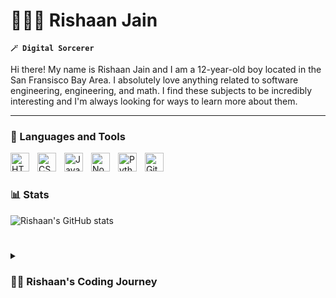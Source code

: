 # 👨🏽‍💻 Rishaan Jain

**`🪄 Digital Sorcerer`**

Hi there! My name is Rishaan Jain and I am a 12-year-old boy located in the San Fransisco Bay Area. I absolutely love anything related to software engineering, engineering, and math. I find these subjects to be incredibly interesting and I'm always looking for ways to learn more about them.


---

### 🧰 Languages and Tools


<img align="left" alt="HTML" width="30px" style="padding-right:10px;" src="https://cdn.jsdelivr.net/gh/devicons/devicon/icons/html5/html5-plain.svg" />
<img align="left" alt="CSS" width="30px" style="padding-right:10px;" src="https://cdn.jsdelivr.net/gh/devicons/devicon/icons/css3/css3-plain.svg" />
<img align="left" alt="JavaScript" width="30px" style="padding-right:10px;" src="https://cdn.jsdelivr.net/gh/devicons/devicon/icons/javascript/javascript-plain.svg" />
<img align="left" alt="NodeJS" width="30px" style="padding-right:10px;" src="https://cdn.jsdelivr.net/gh/devicons/devicon/icons/nodejs/nodejs-original.svg" />
<img align="left" alt="Python" width="30px" style="padding-right:10px;" src="https://cdn.jsdelivr.net/gh/devicons/devicon/icons/python/python-plain.svg" />
<img align="left" alt="GitHub" width="30px" style="padding-right:10px;" src="https://cdn.jsdelivr.net/gh/devicons/devicon/icons/github/github-original.svg" />
<br />

#


### 📊 Stats

![Rishaan's GitHub stats](https://github-readme-stats.vercel.app/api?username=RishaanJ&show_icons=true&theme=gruvbox)

<!-- ![GitHub Streak](https://streak-stats.demolab.com?user=RishaanJ&theme=gruvbox&border_radius=4.5) -->

#

<details>
 <summary><h3>👨‍💻 Rishaan's Coding Journey</h3></summary>
   Embarking on my coding journey at the young age of 9, I was introduced to the world of programming by my father. As I eagerly listened to his conference calls, my curiosity grew, and I discovered a passion for coding. This led me to enroll in Hackingtons Code School, where I dedicated three transformative years to expanding my knowledge and skills. Throughout this time, I delved deep into various programming languages, becoming fluent in HTML, CSS, JavaScript, Swift, Python, and Lua. These languages have become the building blocks of my creative endeavors, allowing me to craft captivating websites with seamless user experiences, develop intuitive mobile applications, and solve complex problems with elegant and efficient code. Along the way, my dedication and hard work earned me the esteemed title of Diamond Award Student at Hackingtons, recognizing my commitment to excellence. Additionally, I showcased my abilities in a thrilling hackathon, emerging as a victorious innovator. My coding journey has been an exhilarating adventure, filled with constant learning, growth, and a boundless passion for pushing the boundaries of what can be achieved through code. I eagerly anticipate the future possibilities and opportunities that await me as I continue to evolve as a software engineer.

